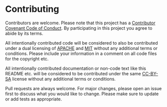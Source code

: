# Contributing

Contributors are welcome.
Please note that this project has a [Contributor Covenant Code of Conduct].
By participating in this project you agree to abide by its terms.

All intentionally contributed code will be considered to also be contributed
under a dual licensing of [APACHE] and [MIT] without any additional terms or
conditions.
Please include your information in a comment on all code files for the copyright
etc.

All intentionally contributed documentation or non-code text like this README
etc. will be considered to be contributed under the same [CC-BY-SA] license
without any additional terms or conditions.

Pull requests are always welcome. For major changes, please open an issue first
to discuss what you would like to change.
Please make sure to update or add tests as appropriate.

[APACHE]: https://opensource.org/licenses/Apache-2.0
[CC-BY-SA]: http://creativecommons.org/licenses/by-sa/4.0/
[Contributor Covenant Code of Conduct]: CODE_OF_CONDUCT.md
[MIT]: https://opensource.org/licenses/MIT
